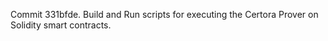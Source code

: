 Commit 331bfde.                    Build and Run scripts for executing the Certora Prover on Solidity smart contracts.